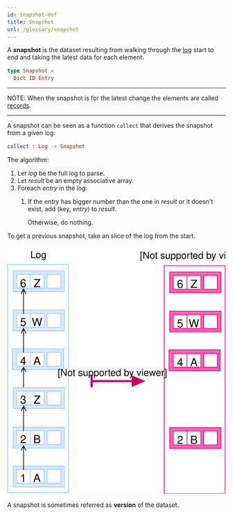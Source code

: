```yaml
---
id: snapshot-def
title: Snapshot
url: /glossary/snapshot
---
```


A **snapshot** is the dataset resulting from walking through the
[log](/glossary/log) start to end and taking the latest data for each
element.

```elm
type Snapshot =
  Dict ID Entry
```

***
NOTE: When the snapshot is for the latest change the elements are called
[records](/glossary/record).
***

A snapshot can be seen as a function `collect` that derives the snapshot from
a given log:

```elm
collect : Log -> Snapshot
```

The algorithm:

1. Let _log_ be the full log to parse.
1. Let _result_ be an empty associative array.
1. Foreach _entry_ in the _log_:
    1. If the _entry_ has bigger number than the one in _result_ or it doesn't
       exist, add (key, _entry_) to _result_.

       Otherwise, do nothing.

To get a previous snapshot, take an slice of the log from the start.

![A picture of transforming a log into a snapshot](./data-model/data-model-snapshot.svg)

A snapshot is sometimes referred as **version** of the dataset.
